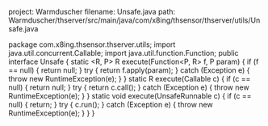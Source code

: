project: Warmduscher
filename: Unsafe.java
path: Warmduscher/thserver/src/main/java/com/x8ing/thsensor/thserver/utils/Unsafe.java

package com.x8ing.thsensor.thserver.utils;
import java.util.concurrent.Callable;
import java.util.function.Function;
public interface Unsafe {
    static <R, P> R execute(Function<P, R> f, P param) {
        if (f == null) {
            return null;
        }
        try {
            return f.apply(param);
        } catch (Exception e) {
            throw new RuntimeException(e);
        }
    }
    static <R> R execute(Callable<R> c) {
        if (c == null) {
            return null;
        }
        try {
            return c.call();
        } catch (Exception e) {
            throw new RuntimeException(e);
        }
    }
    static void execute(UnsafeRunnable c) {
        if (c == null) {
            return;
        }
        try {
            c.run();
        } catch (Exception e) {
            throw new RuntimeException(e);
        }
    }
}